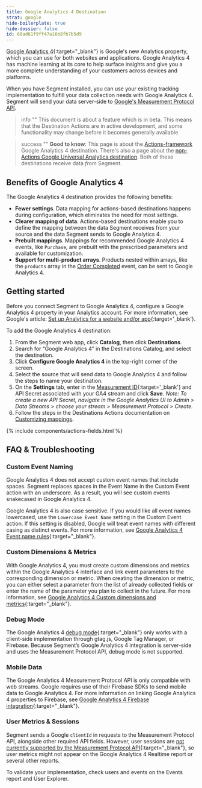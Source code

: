 ```yaml
---
title: Google Analytics 4 Destination
strat: google
hide-boilerplate: true
hide-dossier: false
id: 60ad61f9ff47a16b8fb7b5d9
---
```

[Google Analytics 4](https://support.google.com/analytics/answer/10089681){:target="_blank"} is Google's new Analytics property, which you can use for both websites and applications. Google Analytics 4 has machine learning at its core to help surface insights and give you a more complete understanding of your customers across devices and platforms. 

When you have Segment installed, you can use your existing tracking implementation to fulfill your data collection needs with Google Analytics 4. Segment will send your data server-side to [Google's Measurement Protocol API](https://developers.google.com/analytics/devguides/collection/protocol/ga4).

> info ""
> This document is about a feature which is in beta. This means that the Destination Actions are in active development, and some functionality may change before it becomes generally available


> success ""
> **Good to know**: This page is about the [Actions-framework](/docs/connections/destinations/actions/) Google Analytics 4 destination. There's also a page about the [non-Actions Google Universal Analytics destination](/docs/connections/destinations/catalog/google-analytics/). Both of these destinations receive data _from_ Segment.

## Benefits of Google Analytics 4

The Google Analytics 4 destination provides the following benefits:

- **Fewer settings**. Data mapping for actions-based destinations happens during configuration, which eliminates the need for most settings.
- **Clearer mapping of data**. Actions-based destinations enable you to define the mapping between the data Segment receives from your source and the data Segment sends to Google Analytics 4.
- **Prebuilt mappings**. Mappings for recommended Google Analytics 4 events, like `Purchase`, are prebuilt with the prescribed parameters and available for customization.
- **Support for multi-product arrays**. Products nested within arrays, like the `products` array in the [Order Completed](/docs/connections/spec/ecommerce/v2/#order-completed) event, can be sent to Google Analytics 4.

## Getting started

Before you connect Segment to Google Analytics 4, configure a Google Analytics 4 property in your Analytics account. For more information, see Google's article: [Set up Analytics for a website and/or app](https://support.google.com/analytics/answer/9304153){:target='_blank'}.

To add the Google Analytics 4 destination: 

1. From the Segment web app, click **Catalog**, then click **Destinations**.
2. Search for “Google Analytics 4” in the Destinations Catalog, and select the destination.
3. Click **Configure Google Analytics 4** in the top-right corner of the screen.
4. Select the source that will send data to Google Analytics 4 and follow the steps to name your destination.
5. On the **Settings** tab, enter in the [Measurement ID](https://support.google.com/analytics/answer/9539598){:target='_blank'} and API Secret associated with your GA4 stream and click **Save**. _Note: To create a new API Secret, navigate in the Google Analytics UI to Admin > Data Streams > choose your stream > Measurement Protocol > Create._
6. Follow the steps in the Destinations Actions documentation on [Customizing mappings](/docs/connections/destinations/actions/#customizing-mappings).

{% include components/actions-fields.html %}

## FAQ & Troubleshooting

### Custom Event Naming

Google Analytics 4 does not accept custom event names that include spaces. Segment replaces spaces in the Event Name in the Custom Event action with an underscore. As a result, you will see custom events snakecased in Google Analytics 4.

Google Analytics 4 is also case sensitive. If you would like all event names lowercased, use the `Lowercase Event Name` setting in the Custom Event action. If this setting is disabled, Google will treat event names with different casing as distinct events. For more information, see [Google Analytics 4 Event name rules](https://support.google.com/analytics/answer/10085872?hl=en&ref_topic=9756175#event-name-rules&zippy=%2Cin-this-article.%2Cin-this-article){:target="_blank"}.

### Custom Dimensions & Metrics

With Google Analytics 4, you must create custom dimensions and metrics within the Google Analytics 4 interface and link event parameters to the corresponding dimension or metric. When creating the dimension or metric, you can either select a parameter from the list of already collected fields or enter the name of the parameter you plan to collect in the future. For more information, see [Google Analytics 4 Custom dimensions and metrics](https://support.google.com/analytics/answer/10075209?hl=en){:target="_blank"}.

### Debug Mode

The Google Analytics 4 [debug mode](https://support.google.com/analytics/answer/7201382?hl=en){:target="_blank"} only works with a client-side implementation through gtag.js, Google Tag Manager, or Firebase. Because Segment’s Google Analytics 4 integration is server-side and uses the Measurement Protocol API, debug mode is not supported.

### Mobile Data

The Google Analytics 4 Measurement Protocol API is only compatible with web streams. Google requires use of their Firebase SDKs to send mobile data to Google Analytics 4. For more information on linking Google Analytics 4 properties to Firebase, see [Google Analytics 4 Firebase integration](https://support.google.com/analytics/answer/9289234?hl=en){:target="_blank"}.

### User Metrics & Sessions

Segment sends a Google `clientId` in requests to the Measurement Protocol API, alongside other required API fields. However, user sessions are [not currently supported by the Measurement Protocol API](https://developers.google.com/analytics/devguides/collection/protocol/ga4/reference/limitations){:target="_blank"}, so user metrics might not appear on the Google Analytics 4 Realtime report or several other reports. 

To validate your implementation, check users and events on the Events report and User Explorer.



